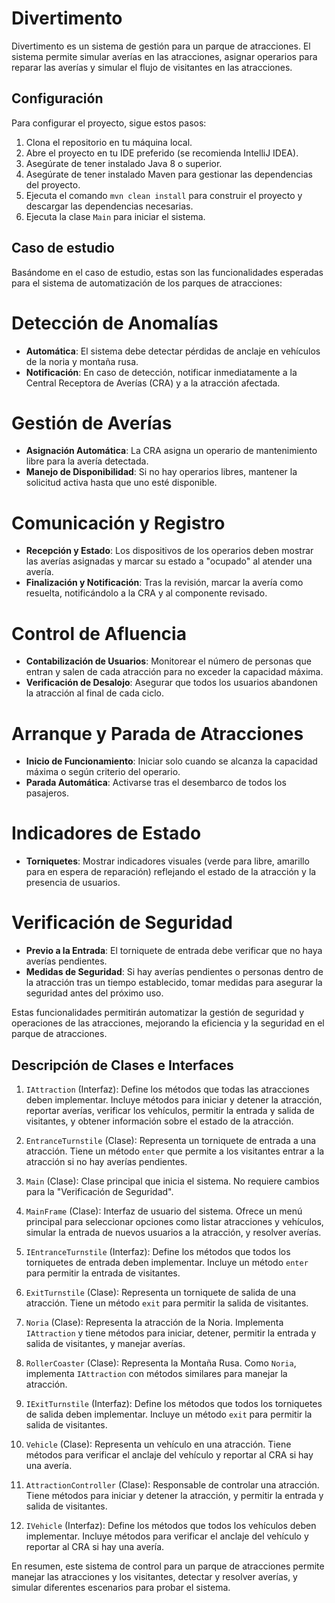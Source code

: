 # Divertimento

Divertimento es un sistema de gestión para un parque de atracciones. El sistema permite simular averías en las atracciones, asignar operarios para reparar las averías y simular el flujo de visitantes en las atracciones.

## Configuración

Para configurar el proyecto, sigue estos pasos:

1. Clona el repositorio en tu máquina local.
2. Abre el proyecto en tu IDE preferido (se recomienda IntelliJ IDEA).
3. Asegúrate de tener instalado Java 8 o superior.
4. Asegúrate de tener instalado Maven para gestionar las dependencias del proyecto.
5. Ejecuta el comando `mvn clean install` para construir el proyecto y descargar las dependencias necesarias.
6. Ejecuta la clase `Main` para iniciar el sistema.

##  Caso de estudio

Basándome en el caso de estudio, estas son las funcionalidades esperadas para el sistema de automatización de los parques de atracciones:

# Detección de Anomalías

- **Automática**: El sistema debe detectar pérdidas de anclaje en vehículos de la noria y montaña rusa.
- **Notificación**: En caso de detección, notificar inmediatamente a la Central Receptora de Averías (CRA) y a la atracción afectada.

# Gestión de Averías

- **Asignación Automática**: La CRA asigna un operario de mantenimiento libre para la avería detectada.
- **Manejo de Disponibilidad**: Si no hay operarios libres, mantener la solicitud activa hasta que uno esté disponible.

# Comunicación y Registro

- **Recepción y Estado**: Los dispositivos de los operarios deben mostrar las averías asignadas y marcar su estado a "ocupado" al atender una avería.
- **Finalización y Notificación**: Tras la revisión, marcar la avería como resuelta, notificándolo a la CRA y al componente revisado.

# Control de Afluencia

- **Contabilización de Usuarios**: Monitorear el número de personas que entran y salen de cada atracción para no exceder la capacidad máxima.
- **Verificación de Desalojo**: Asegurar que todos los usuarios abandonen la atracción al final de cada ciclo.

# Arranque y Parada de Atracciones

- **Inicio de Funcionamiento**: Iniciar solo cuando se alcanza la capacidad máxima o según criterio del operario.
- **Parada Automática**: Activarse tras el desembarco de todos los pasajeros.

# Indicadores de Estado

- **Torniquetes**: Mostrar indicadores visuales (verde para libre, amarillo para en espera de reparación) reflejando el estado de la atracción y la presencia de usuarios.

# Verificación de Seguridad

- **Previo a la Entrada**: El torniquete de entrada debe verificar que no haya averías pendientes.
- **Medidas de Seguridad**: Si hay averías pendientes o personas dentro de la atracción tras un tiempo establecido, tomar medidas para asegurar la seguridad antes del próximo uso.


Estas funcionalidades permitirán automatizar la gestión de seguridad y operaciones de las atracciones, mejorando la eficiencia y la seguridad en el parque de atracciones.

## Descripción de Clases e Interfaces

1. `IAttraction` (Interfaz): Define los métodos que todas las atracciones deben implementar. Incluye métodos para iniciar y detener la atracción, reportar averías, verificar los vehículos, permitir la entrada y salida de visitantes, y obtener información sobre el estado de la atracción.

2. `EntranceTurnstile` (Clase): Representa un torniquete de entrada a una atracción. Tiene un método `enter` que permite a los visitantes entrar a la atracción si no hay averías pendientes.

3. `Main` (Clase): Clase principal que inicia el sistema. No requiere cambios para la "Verificación de Seguridad".

4. `MainFrame` (Clase): Interfaz de usuario del sistema. Ofrece un menú principal para seleccionar opciones como listar atracciones y vehículos, simular la entrada de nuevos usuarios a la atracción, y resolver averías.

5. `IEntranceTurnstile` (Interfaz): Define los métodos que todos los torniquetes de entrada deben implementar. Incluye un método `enter` para permitir la entrada de visitantes.

6. `ExitTurnstile` (Clase): Representa un torniquete de salida de una atracción. Tiene un método `exit` para permitir la salida de visitantes.

7. `Noria` (Clase): Representa la atracción de la Noria. Implementa `IAttraction` y tiene métodos para iniciar, detener, permitir la entrada y salida de visitantes, y manejar averías.

8. `RollerCoaster` (Clase): Representa la Montaña Rusa. Como `Noria`, implementa `IAttraction` con métodos similares para manejar la atracción.

9. `IExitTurnstile` (Interfaz): Define los métodos que todos los torniquetes de salida deben implementar. Incluye un método `exit` para permitir la salida de visitantes.

10. `Vehicle` (Clase): Representa un vehículo en una atracción. Tiene métodos para verificar el anclaje del vehículo y reportar al CRA si hay una avería.

11. `AttractionController` (Clase): Responsable de controlar una atracción. Tiene métodos para iniciar y detener la atracción, y permitir la entrada y salida de visitantes.

12. `IVehicle` (Interfaz): Define los métodos que todos los vehículos deben implementar. Incluye métodos para verificar el anclaje del vehículo y reportar al CRA si hay una avería.

En resumen, este sistema de control para un parque de atracciones permite manejar las atracciones y los visitantes, detectar y resolver averías, y simular diferentes escenarios para probar el sistema.
